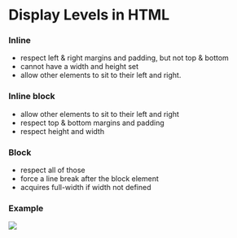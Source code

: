 # Display Levels in HTML

### Inline
- respect left & right margins and padding, but not top & bottom
- cannot have a width and height set
- allow other elements to sit to their left and right.

### Inline block
- allow other elements to sit to their left and right
- respect top & bottom margins and padding
- respect height and width

### Block
- respect all of those
- force a line break after the block element
- acquires full-width if width not defined

### Example

![](../img/html/displayLevel.PNG)
